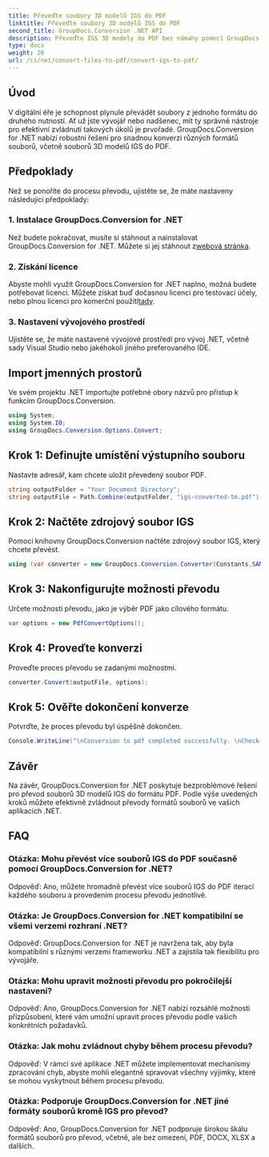 ```yaml
---
title: Převeďte soubory 3D modelů IGS do PDF
linktitle: Převeďte soubory 3D modelů IGS do PDF
second_title: GroupDocs.Conversion .NET API
description: Převeďte IGS 3D modely do PDF bez námahy pomocí GroupDocs.Conversion for .NET. Stáhněte si nyní pro bezproblémovou konverzi formátu souboru.
type: docs
weight: 26
url: /cs/net/convert-files-to-pdf/convert-igs-to-pdf/
---
```

## Úvod
V digitální éře je schopnost plynule převádět soubory z jednoho formátu do druhého nutností. Ať už jste vývojář nebo nadšenec, mít ty správné nástroje pro efektivní zvládnutí takových úkolů je prvořadé. GroupDocs.Conversion for .NET nabízí robustní řešení pro snadnou konverzi různých formátů souborů, včetně souborů 3D modelů IGS do PDF.
## Předpoklady
Než se ponoříte do procesu převodu, ujistěte se, že máte nastaveny následující předpoklady:
### 1. Instalace GroupDocs.Conversion for .NET
 Než budete pokračovat, musíte si stáhnout a nainstalovat GroupDocs.Conversion for .NET. Můžete si jej stáhnout z[webová stránka](https://releases.groupdocs.com/conversion/net/).
### 2. Získání licence
Abyste mohli využít GroupDocs.Conversion for .NET naplno, možná budete potřebovat licenci. Můžete získat buď dočasnou licenci pro testovací účely, nebo plnou licenci pro komerční použití[tady](https://purchase.groupdocs.com/buy).
### 3. Nastavení vývojového prostředí
Ujistěte se, že máte nastavené vývojové prostředí pro vývoj .NET, včetně sady Visual Studio nebo jakéhokoli jiného preferovaného IDE.

## Import jmenných prostorů
Ve svém projektu .NET importujte potřebné obory názvů pro přístup k funkcím GroupDocs.Conversion.
```csharp
using System;
using System.IO;
using GroupDocs.Conversion.Options.Convert;
```
## Krok 1: Definujte umístění výstupního souboru
Nastavte adresář, kam chcete uložit převedený soubor PDF.
```csharp
string outputFolder = "Your Document Directory";
string outputFile = Path.Combine(outputFolder, "igs-converted-to.pdf");
```
## Krok 2: Načtěte zdrojový soubor IGS
Pomocí knihovny GroupDocs.Conversion načtěte zdrojový soubor IGS, který chcete převést.
```csharp
using (var converter = new GroupDocs.Conversion.Converter(Constants.SAMPLE_IGS))
```
## Krok 3: Nakonfigurujte možnosti převodu
Určete možnosti převodu, jako je výběr PDF jako cílového formátu.
```csharp
var options = new PdfConvertOptions();
```
## Krok 4: Proveďte konverzi
Proveďte proces převodu se zadanými možnostmi.
```csharp
converter.Convert(outputFile, options);
```
## Krok 5: Ověřte dokončení konverze
Potvrďte, že proces převodu byl úspěšně dokončen.
```csharp
Console.WriteLine("\nConversion to pdf completed successfully. \nCheck output in {0}", outputFolder);
```

## Závěr
Na závěr, GroupDocs.Conversion for .NET poskytuje bezproblémové řešení pro převod souborů 3D modelů IGS do formátu PDF. Podle výše uvedených kroků můžete efektivně zvládnout převody formátů souborů ve vašich aplikacích .NET.
## FAQ
### Otázka: Mohu převést více souborů IGS do PDF současně pomocí GroupDocs.Conversion for .NET?
Odpověď: Ano, můžete hromadně převést více souborů IGS do PDF iterací každého souboru a provedením procesu převodu jednotlivě.
### Otázka: Je GroupDocs.Conversion for .NET kompatibilní se všemi verzemi rozhraní .NET?
Odpověď: GroupDocs.Conversion for .NET je navržena tak, aby byla kompatibilní s různými verzemi frameworku .NET a zajistila tak flexibilitu pro vývojáře.
### Otázka: Mohu upravit možnosti převodu pro pokročilejší nastavení?
Odpověď: Ano, GroupDocs.Conversion for .NET nabízí rozsáhlé možnosti přizpůsobení, které vám umožní upravit proces převodu podle vašich konkrétních požadavků.
### Otázka: Jak mohu zvládnout chyby během procesu převodu?
Odpověď: V rámci své aplikace .NET můžete implementovat mechanismy zpracování chyb, abyste mohli elegantně spravovat všechny výjimky, které se mohou vyskytnout během procesu převodu.
### Otázka: Podporuje GroupDocs.Conversion for .NET jiné formáty souborů kromě IGS pro převod?
Odpověď: Ano, GroupDocs.Conversion for .NET podporuje širokou škálu formátů souborů pro převod, včetně, ale bez omezení, PDF, DOCX, XLSX a dalších.